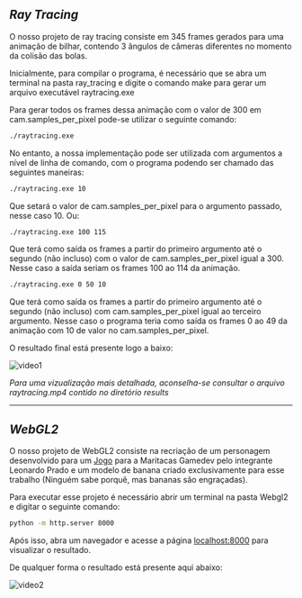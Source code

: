 ## _Ray Tracing_

O nosso projeto de ray tracing consiste em 345 frames gerados para uma animação de bilhar, contendo 3 ângulos de câmeras diferentes no momento da colisão das bolas.

Inicialmente, para compilar o programa, é necessário que se abra um terminal na pasta ray_tracing e digite o comando make para gerar um arquivo executável raytracing.exe

Para gerar todos os frames dessa animação com o valor de 300 em cam.samples_per_pixel pode-se utilizar o seguinte comando:

```bash
./raytracing.exe
```


No entanto, a nossa implementação pode ser utilizada com argumentos a nível de linha de comando, com o programa podendo ser chamado das seguintes maneiras:

```bash
./raytracing.exe 10
```


Que setará o valor de cam.samples_per_pixel para o argumento passado, nesse caso 10. Ou:

```bash
./raytracing.exe 100 115
```


Que terá como saída os frames a partir do primeiro argumento até o segundo (não incluso) com o valor de cam.samples_per_pixel igual a 300. Nesse caso a saída seriam os frames 100 ao 114 da animação.

```bash
./raytracing.exe 0 50 10
```


Que terá como saída os frames a partir do primeiro argumento até o segundo (não incluso) com cam.samples_per_pixel igual ao terceiro argumento. Nesse caso o programa teria como saída os frames 0 ao 49 da animação com 10 de valor no cam.samples_per_pixel.

O resultado final está presente logo a baixo:

![video1](./results/raytracing.gif)

_Para uma vizualização mais detalhada, aconselha-se consultar o arquivo raytracing.mp4 contido no diretório results_


---


## _WebGL2_

O nosso projeto de WebGL2 consiste na recriação de um personagem desenvolvido para um [Jogo](https://asteriskoobelisko.itch.io/umjogo-to-mal-feito-que-eu-fui-puxado-para-dentro-dele-e-no-sei-o-que-eu-estoufa) para a Maritacas Gamedev pelo integrante Leonardo Prado e um modelo de banana criado exclusivamente para esse trabalho (Ninguém sabe porquê, mas bananas são engraçadas).

Para executar esse projeto é necessário abrir um terminal na pasta Webgl2 e digitar o seguinte comando:

```bash
python -m http.server 8000
```


Após isso, abra um navegador e acesse a página [localhost:8000](http://localhost:8000/) para visualizar o resultado.

De qualquer forma o resultado está presente aqui abaixo:

![video2](./results/webgl.gif)

